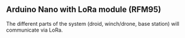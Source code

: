 ## Arduino Nano with LoRa module (RFM95)

The different parts of the system (droid, winch/drone, base station) will communicate via LoRa.